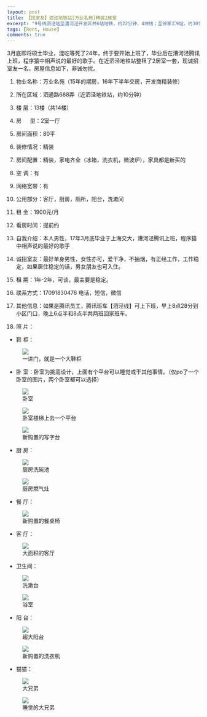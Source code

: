 ```yaml
---
layout: post
title: 【找室友】泗泾地铁站[万业名苑]精装2居室 
excerpt: "9号线泗泾站至漕河泾开发区共6站地铁，约22分钟，4块钱；至徐家汇9站，约30分钟，5块钱。漕河泾上班的同学可以考虑，房租便宜，交通便利！"
tags: [Rent, House]
comments: true
---
```


3月底即将硕士毕业，混吃等死了24年，终于要开始上班了，毕业后在漕河泾腾讯上班，程序猿中相声说的最好的歌手。在近泗泾地铁站整租了2居室一套，现诚招室友一名。房屋信息如下，非诚勿扰。

01. 物业名称：万业名苑（15年的期房，16年下半年交房，开发商精装修）

02. 所在区域：泗通路688弄（近泗泾地铁站，约10分钟）

03. 楼    层：13楼（共14楼）

04. 房 　 型：2室一厅

05. 房间面积：80平

06. 装修情况：精装

07. 房间配置：精装，家电齐全（冰箱，洗衣机，微波炉），家具都是新买的

08. 空    调：有

09. 网络宽带：有

10. 公用部分：客厅，厨房，厕所，阳台，洗漱间

11. 租    金：1900元/月

12. 看房时间：提前约

13. 自我介绍：本人男性，17年3月底毕业于上海交大，漕河泾腾讯上班，程序猿中相声说的最好的歌手

14. 诚招室友：最好单身男性，女性亦可，爱干净，不抽烟，有正经工作，工作稳定，如果居住稳定的话，男女朋友也可入住。

15. 租    期：1年-2年，可谈，最主要是稳定。

16. 联系方式：17091830476 电话，短信，微信

17. 其他信息：如果是腾讯员工，腾讯班车【泗泾线】可上下班，早上8点28分到小区门口，晚上6点半和8点半共两班回家班车。


18. 照    片：

- 鞋 柜：

<figure>
    <a href="/images/house/IMG_20170219_145813_HDR-min.jpg"><img src="/images/house/IMG_20170219_145813_HDR-min.jpg"></a>
    <figcaption>一进门，就是一个大鞋柜</figcaption>
</figure>

- 卧 室：卧室为挑高设计，上面有个平台可以睡觉或干其他事情。（仅po了一个卧室的图片，两个卧室都可以选择）

<figure>
    <a href="/images/house/IMG_20170219_145908_HDR-min.jpg"><img src="/images/house/IMG_20170219_145908_HDR-min.jpg"></a>
    <figcaption>卧室</figcaption>
</figure>

<figure>
    <a href="/images/house/IMG_20170219_145915_HDR-min.jpg"><img src="/images/house/IMG_20170219_145915_HDR-min.jpg"></a>
    <figcaption>卧室楼梯上去一个平台</figcaption>
</figure>


<figure>
    <a href="/images/house/IMG_20170304_154045_HDR-min.jpg"><img src="/images/house/IMG_20170304_154045_HDR-min.jpg"></a>
    <figcaption>新购置的写字台</figcaption>
</figure>

- 厨 房：

<figure>
    <a href="/images/house/IMG_20170219_145747_HDR-min.jpg"><img src="/images/house/IMG_20170219_145747_HDR-min.jpg"></a>
    <figcaption>厨房洗碗池</figcaption>
</figure>

<figure>
    <a href="/images/house/IMG_20170219_145753_HDR-min.jpg"><img src="/images/house/IMG_20170219_145753_HDR-min.jpg"></a>
    <figcaption>厨房燃气灶</figcaption>
</figure>

- 餐 厅：

<figure>
    <a href="/images/house/IMG_20170304_153910_HDR-min.jpg"><img src="/images/house/IMG_20170304_153910_HDR-min.jpg"></a>
    <figcaption>新购置的餐桌椅</figcaption>
</figure>

- 客 厅：

<figure>
    <a href="/images/house/IMG_20170304_154000_HDR-min.jpg"><img src="/images/house/IMG_20170304_154000_HDR-min.jpg"></a>
    <figcaption>大面积的客厅</figcaption>
</figure>

- 卫生间：

<figure>
    <a href="/images/house/IMG_20170219_145831_HDR-min.jpg"><img src="/images/house/IMG_20170219_145831_HDR-min.jpg"></a>
    <figcaption>洗漱台</figcaption>
</figure>

<figure>
    <a href="/images/house/IMG_20170219_145843_HDR-min.jpg"><img src="/images/house/IMG_20170219_145843_HDR-min.jpg"></a>
    <figcaption>浴室</figcaption>
</figure>

- 阳 台：

<figure>
    <a href="/images/house/IMG_20170219_150005_HDR-min.jpg"><img src="/images/house/IMG_20170219_150005_HDR-min.jpg"></a>
    <figcaption>超大阳台</figcaption>
</figure>

<figure>
    <a href="/images/house/IMG_20170304_154024_HDR-min.jpg"><img src="/images/house/IMG_20170304_154024_HDR-min.jpg"></a>
    <figcaption>新购置的洗衣机</figcaption>
</figure>

- 猫猫：

<figure>
    <a href="/images/house/big-brother-1.jpg"><img src="/images/house/big-brother-1.jpg"></a>
    <figcaption>大兄弟</figcaption>
</figure>

<figure>
    <a href="/images/house/big-brother-2.jpg"><img src="/images/house/big-brother-2.jpg"></a>
    <figcaption>睡觉的大兄弟</figcaption>
</figure>
